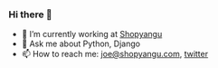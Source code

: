 ### Hi there 👋
- 🔭 I’m currently working at [Shopyangu](https://github.com/Shopyangu-engineering)
- 💬 Ask me about Python, Django
- 📫 How to reach me: joe@shopyangu.com, [twitter](https://twitter.com/ngahu_nj)
<!--
**Ngahu/Ngahu** is a ✨ _special_ ✨ repository because its `README.md` (this file) appears on your GitHub profile.

Here are some ideas to get you started:

- 🔭 I’m currently working on ...
- 🌱 I’m currently learning ...
- 👯 I’m looking to collaborate on ...
- 🤔 I’m looking for help with ...
- 💬 Ask me about ...
- 📫 How to reach me: ...
- 😄 Pronouns: ...
- ⚡ Fun fact: ...
-->

